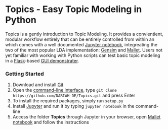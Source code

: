 # Topics - Easy Topic Modeling in Python #

Topics is a gently introduction to Topic Modeling. It provides a convientient, modular workflow entirely that can be entirely controlled from within an  which comes with a well documented [Jupyter notebook](http://jupyter.org/), integreating the two of the most popular LDA implementation: [Gensim](https://radimrehurek.com/gensim/) and [Mallet](http://mallet.cs.umass.edu/). Users not yet familiar with working with Python scripts can test basic topic modeling in a [Flask](http://flask.pocoo.org/)-based [GUI demonstrater](/demonstrator/README.md).

### Getting Started
1. Download and install [Git](https://git-scm.com/book/en/v2/Getting-Started-Installing-Git)
2. Open the [command-line interface](https://en.wikipedia.org/wiki/Command-line_interface), type `git clone https://github.com/DARIAH-DE/Topics.git` and press Enter
4. To install the required packages, simply run `setup.py`
5. Install [Jupyter](http://jupyter.readthedocs.io/en/latest/install.html) and run it by typing `jupyter notebook` in the command-line
5. Access the folder **Topics** through Jupyter in your browser, open [Mallet notebook](Mallet.ipynb) and follow the instructions

